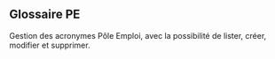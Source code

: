 
## Glossaire PE

Gestion des acronymes Pôle Emploi, avec la possibilité de lister, créer, modifier et supprimer.
